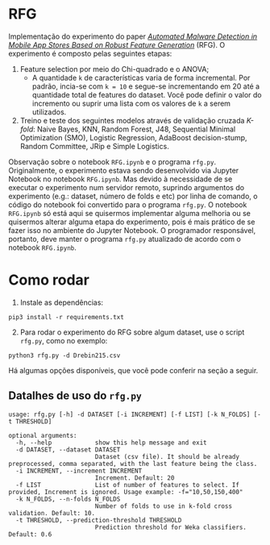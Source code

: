 # RFG

Implementação do experimento do paper [_Automated Malware Detection in Mobile App Stores Based on Robust Feature Generation_](https://doi.org/10.3390/electronics9030435) (RFG). O experimento é composto pelas seguintes etapas:

1. Feature selection por meio do Chi-quadrado e o ANOVA;
    - A quantidade `k` de características varia de forma incremental. Por padrão, incia-se com `k = 10` e segue-se incrementando em 20 até a quantidade total de features do dataset. Você pode definir o valor do incremento ou suprir uma lista com os valores de `k` a serem utilizados.
2. Treino e teste dos seguintes modelos através de validação cruzada _K-fold_: Naive Bayes,
KNN, Random Forest, J48, Sequential Minimal Optimization (SMO), Logistic Regression, AdaBoost decision-stump, Random Committee, JRip e Simple Logistics.


Observação sobre o notebook `RFG.ipynb` e o programa `rfg.py`. Originalmente, o experimento estava sendo desenvolvido via Jupyter Notebook no notebook `RFG.ipynb`. Mas devido à necessidade de se executar o experimento num servidor remoto, suprindo argumentos do experimento (e.g.: dataset, número de folds e etc) por linha de comando, o código do notebook foi convertido para o programa `rfg.py`. O notebook `RFG.ipynb` só está aqui se quisermos implementar alguma melhoria ou se quisermos alterar alguma etapa do experimento, pois é mais prático de se fazer isso no ambiente do Jupyter Notebook. O programador responsável, portanto, deve manter o programa `rfg.py` atualizado de acordo com o notebook `RFG.ipynb`.

# Como rodar

1. Instale as dependências:

```
pip3 install -r requirements.txt
```

2. Para rodar o experimento do RFG sobre algum dataset, use o script `rfg.py`, como no exemplo:

```
python3 rfg.py -d Drebin215.csv
```

Há algumas opções disponíveis, que você pode conferir na seção a seguir.

## Datalhes de uso do `rfg.py`
```
usage: rfg.py [-h] -d DATASET [-i INCREMENT] [-f LIST] [-k N_FOLDS] [-t THRESHOLD]

optional arguments:
  -h, --help            show this help message and exit
  -d DATASET, --dataset DATASET
                        Dataset (csv file). It should be already preprocessed, comma separated, with the last feature being the class.
  -i INCREMENT, --increment INCREMENT
                        Increment. Default: 20
  -f LIST               List of number of features to select. If provided, Increment is ignored. Usage example: -f="10,50,150,400"
  -k N_FOLDS, --n-folds N_FOLDS
                        Number of folds to use in k-fold cross validation. Default: 10.
  -t THRESHOLD, --prediction-threshold THRESHOLD
                        Prediction threshold for Weka classifiers. Default: 0.6
```